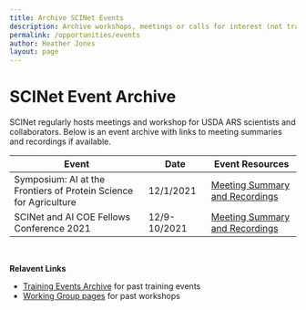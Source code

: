 ```yaml
---
title: Archive SCINet Events 
description: Archive workshops, meetings or calls for interest (not trainings)
permalink: /opportunities/events
author: Heather Jones
layout: page
---
```


# SCINet Event Archive

SCINet regularly hosts meetings and workshop for USDA ARS scientists and collaborators. Below is an event archive with links to meeting summaries and recordings if available. 

|**Event** | **Date** | **Event Resources** | 
|------|------|------|
|Symposium: AI at the Frontiers of Protein Science for Agriculture | 12/1/2021 |[ Meeting Summary and Recordings](https://scinet.usda.gov/training-archive/2021-12-01-protein-science-symposium/) |  
|SCINet and AI COE Fellows Conference 2021 | 12/9-10/2021 |[ Meeting Summary and Recordings](/training-archive/2021-11-09-Fellows-conference/) |  

<br>

**Relavent Links**
- [Training Events Archive](/training-archive/) for past training events
- [Working Group pages](/working-groups/) for past workshops 
